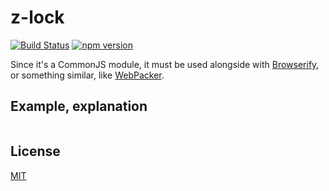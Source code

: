 # z-lock
[![Build Status](https://travis-ci.org/ZeeCoder/z-lock.svg?branch=master)](https://travis-ci.org/ZeeCoder/z-lock)
[![npm version](https://badge.fury.io/js/z-lock.svg)](http://badge.fury.io/js/z-lock)

Since it's a CommonJS module, it must be used alongside with [Browserify](http://browserify.org/), or
something similar, like [WebPacker](http://webpack.github.io/).

## Example, explanation
```js

```

## License
[MIT](LICENSE)
